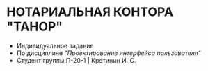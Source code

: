# НОТАРИАЛЬНАЯ КОНТОРА "ТАНОР"
- Индивидуальное задание
 - По дисциплине *"Проектирование интерфейса пользователя"*
  - Студент группы П-20-1 | Кретинин И. С.
